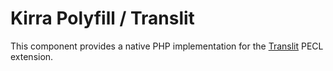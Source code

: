# Kirra Polyfill / Translit

This component provides a native PHP implementation for the [Translit][1] PECL extension.

[1]: https://derickrethans.nl/projects.html
